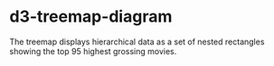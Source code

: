 # d3-treemap-diagram
The treemap displays hierarchical data as a set of nested rectangles showing the top 95 highest grossing movies.
